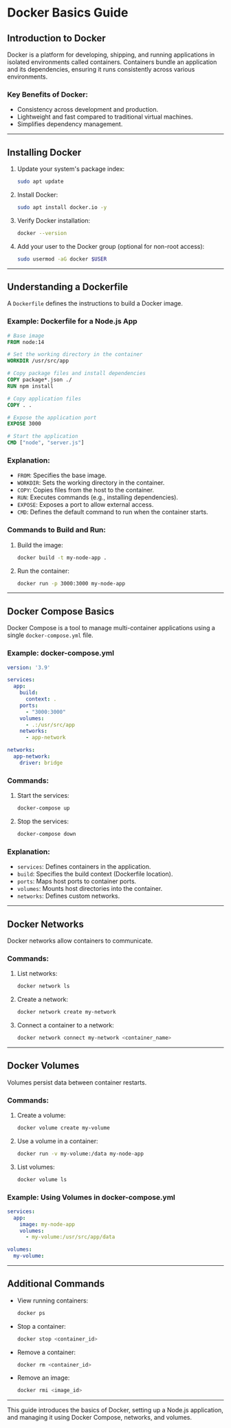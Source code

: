 
# Docker Basics Guide

## Introduction to Docker
Docker is a platform for developing, shipping, and running applications in isolated environments called containers. Containers bundle an application and its dependencies, ensuring it runs consistently across various environments.

### Key Benefits of Docker:
- Consistency across development and production.
- Lightweight and fast compared to traditional virtual machines.
- Simplifies dependency management.

---

## Installing Docker
1. Update your system's package index:
   ```bash
   sudo apt update
   ```
2. Install Docker:
   ```bash
   sudo apt install docker.io -y
   ```
3. Verify Docker installation:
   ```bash
   docker --version
   ```
4. Add your user to the Docker group (optional for non-root access):
   ```bash
   sudo usermod -aG docker $USER
   ```

---

## Understanding a Dockerfile
A `Dockerfile` defines the instructions to build a Docker image.

### Example: Dockerfile for a Node.js App
```Dockerfile
# Base image
FROM node:14

# Set the working directory in the container
WORKDIR /usr/src/app

# Copy package files and install dependencies
COPY package*.json ./
RUN npm install

# Copy application files
COPY . .

# Expose the application port
EXPOSE 3000

# Start the application
CMD ["node", "server.js"]
```

### Explanation:
- `FROM`: Specifies the base image.
- `WORKDIR`: Sets the working directory in the container.
- `COPY`: Copies files from the host to the container.
- `RUN`: Executes commands (e.g., installing dependencies).
- `EXPOSE`: Exposes a port to allow external access.
- `CMD`: Defines the default command to run when the container starts.

### Commands to Build and Run:
1. Build the image:
   ```bash
   docker build -t my-node-app .
   ```
2. Run the container:
   ```bash
   docker run -p 3000:3000 my-node-app
   ```

---

## Docker Compose Basics
Docker Compose is a tool to manage multi-container applications using a single `docker-compose.yml` file.

### Example: docker-compose.yml
```yaml
version: '3.9'

services:
  app:
    build:
      context: .
    ports:
      - "3000:3000"
    volumes:
      - .:/usr/src/app
    networks:
      - app-network

networks:
  app-network:
    driver: bridge
```

### Commands:
1. Start the services:
   ```bash
   docker-compose up
   ```
2. Stop the services:
   ```bash
   docker-compose down
   ```

### Explanation:
- `services`: Defines containers in the application.
- `build`: Specifies the build context (Dockerfile location).
- `ports`: Maps host ports to container ports.
- `volumes`: Mounts host directories into the container.
- `networks`: Defines custom networks.

---

## Docker Networks
Docker networks allow containers to communicate.

### Commands:
1. List networks:
   ```bash
   docker network ls
   ```
2. Create a network:
   ```bash
   docker network create my-network
   ```
3. Connect a container to a network:
   ```bash
   docker network connect my-network <container_name>
   ```

---

## Docker Volumes
Volumes persist data between container restarts.

### Commands:
1. Create a volume:
   ```bash
   docker volume create my-volume
   ```
2. Use a volume in a container:
   ```bash
   docker run -v my-volume:/data my-node-app
   ```
3. List volumes:
   ```bash
   docker volume ls
   ```

### Example: Using Volumes in docker-compose.yml
```yaml
services:
  app:
    image: my-node-app
    volumes:
      - my-volume:/usr/src/app/data

volumes:
  my-volume:
```

---

## Additional Commands
- View running containers:
  ```bash
  docker ps
  ```
- Stop a container:
  ```bash
  docker stop <container_id>
  ```
- Remove a container:
  ```bash
  docker rm <container_id>
  ```
- Remove an image:
  ```bash
  docker rmi <image_id>
  ```

---

This guide introduces the basics of Docker, setting up a Node.js application, and managing it using Docker Compose, networks, and volumes.
